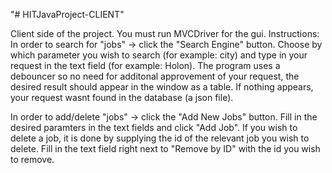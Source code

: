 "# HITJavaProject-CLIENT" 

Client side of the project. You must run MVCDriver for the gui.
Instructions:
In order to search for "jobs" -> click the "Search Engine" button. Choose by which parameter you wish to search (for example: city) and type in your request in the text field (for example: Holon). The program uses a debouncer so no need for additonal approvement of your request, the desired result should appear in the window as a table.
If nothing appears, your request wasnt found in the database (a json file).

In order to add/delete "jobs" -> click the "Add New Jobs" button. Fill in the desired paramters in the text fields and click "Add Job".
If you wish to delete a job, it is done by supplying the id of the relevant job you wish to delete. Fill in the text field right next to "Remove by ID" with the id you wish to remove.

